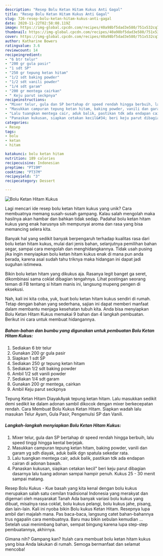 ```yaml
---
description: "Resep Bolu Ketan Hitam Kukus Anti Gagal"
title: "Resep Bolu Ketan Hitam Kukus Anti Gagal"
slug: 726-resep-bolu-ketan-hitam-kukus-anti-gagal
date: 2020-11-22T02:58:08.119Z
image: https://img-global.cpcdn.com/recipes/40a98bf5dad3e580/751x532cq70/bolu-ketan-hitam-kukus-foto-resep-utama.jpg
thumbnail: https://img-global.cpcdn.com/recipes/40a98bf5dad3e580/751x532cq70/bolu-ketan-hitam-kukus-foto-resep-utama.jpg
cover: https://img-global.cpcdn.com/recipes/40a98bf5dad3e580/751x532cq70/bolu-ketan-hitam-kukus-foto-resep-utama.jpg
author: Katharine Bowers
ratingvalue: 3.6
reviewcount: 14
recipeingredient:
- "6 btr telur"
- "200 gr gula pasir"
- "1 sdt SP"
- "250 gr tepung ketan hitam"
- "1/2 sdt baking powder"
- "1/2 sdt vanili powder"
- "1/4 sdt garam"
- "200 gr mentega cairkan"
- " Keju parut seckpnya"
recipeinstructions:
- "Mixer telur, gula dan SP bertahap dr speed rendah hingga berbuih, lalu speed tinggi hingga kental berjejak."
- "Masukkan campuran tepung ketan hitam, baking powder, vanili dan garam yg sdh diayak, aduk balik dgn spatula sekedar rata."
- "Lalu tuangkan mentega cair, aduk balik, pastikan tdk ada endapan cairan di adonan bawah."
- "Panaskan kukusan, siapkan cetakan kecil&#34; beri keju parut dibagian dasarnya lalu tuang adonan sampai hampir penuh. Kukus 25 - 30 menit sampai matang."
categories:
- Resep
tags:
- bolu
- ketan
- hitam

katakunci: bolu ketan hitam 
nutrition: 189 calories
recipecuisine: Indonesian
preptime: "PT19M"
cooktime: "PT37M"
recipeyield: "3"
recipecategory: Dessert

---
```



![Bolu Ketan Hitam Kukus](https://img-global.cpcdn.com/recipes/40a98bf5dad3e580/751x532cq70/bolu-ketan-hitam-kukus-foto-resep-utama.jpg)

Lagi mencari ide resep bolu ketan hitam kukus yang unik? Cara membuatnya memang susah-susah gampang. Kalau salah mengolah maka hasilnya akan hambar dan bahkan tidak sedap. Padahal bolu ketan hitam kukus yang enak harusnya sih mempunyai aroma dan rasa yang bisa memancing selera kita.

Banyak hal yang sedikit banyak berpengaruh terhadap kualitas rasa dari bolu ketan hitam kukus, mulai dari jenis bahan, selanjutnya pemilihan bahan segar, sampai cara mengolah dan menghidangkannya. Tidak usah pusing jika ingin menyiapkan bolu ketan hitam kukus enak di mana pun anda berada, karena asal sudah tahu triknya maka hidangan ini dapat jadi suguhan istimewa.

Bikin bolu ketan hitam yang dikukus aja. Rasanya legit banget ga seret, dikombinasi sama coklat dibagian tengahnya. Lihat postingan seorang teman di FB tentang si hitam manis ini, langsung mupeng pengen di eksekusi.


Nah, kali ini kita coba, yuk, buat bolu ketan hitam kukus sendiri di rumah. Tetap dengan bahan yang sederhana, sajian ini dapat memberi manfaat dalam membantu menjaga kesehatan tubuh kita. Anda bisa menyiapkan Bolu Ketan Hitam Kukus memakai 9 bahan dan 4 langkah pembuatan. Berikut ini cara untuk membuat hidangannya.

<!--inarticleads1-->

##### Bahan-bahan dan bumbu yang digunakan untuk pembuatan Bolu Ketan Hitam Kukus:

1. Sediakan 6 btr telur
1. Gunakan 200 gr gula pasir
1. Siapkan 1 sdt SP
1. Sediakan 250 gr tepung ketan hitam
1. Sediakan 1/2 sdt baking powder
1. Ambil 1/2 sdt vanili powder
1. Sediakan 1/4 sdt garam
1. Gunakan 200 gr mentega, cairkan
1. Ambil  Keju parut seckpnya


Tepung Ketan Hitam DiayakAyak tepung ketan hitam. Lalu masukkan sedikit demi sedikit ke dalam adonan sambil dikocok dengan mixer berkecepatan rendah. Cara Membuat Bolu Kukus Ketan Hitam. Siapkan wadah lalu masukan Telur Ayam, Gula Pasir, Pengemulsi SP dan Vanili. 

<!--inarticleads2-->

##### Langkah-langkah menyiapkan Bolu Ketan Hitam Kukus:

1. Mixer telur, gula dan SP bertahap dr speed rendah hingga berbuih, lalu speed tinggi hingga kental berjejak.
1. Masukkan campuran tepung ketan hitam, baking powder, vanili dan garam yg sdh diayak, aduk balik dgn spatula sekedar rata.
1. Lalu tuangkan mentega cair, aduk balik, pastikan tdk ada endapan cairan di adonan bawah.
1. Panaskan kukusan, siapkan cetakan kecil&#34; beri keju parut dibagian dasarnya lalu tuang adonan sampai hampir penuh. Kukus 25 - 30 menit sampai matang.


Resep Bolu Kukus - Kue basah yang kita kenal dengan bolu kukus merupakan salah satu cemilan tradisional Indonesia yang merakyat dan digemari oleh masyarakat Tanah Ada banyak variasi bolu kukus yang dibuat, misalnya rasa coklat, bolu kukus pelangi, bolu kukus jahe, pisang, dan lain-lain. Kali ini nyoba bikin Bolu kukus Ketan Hitam. Resepnya lupa ambil dari majalah mana. Pas baca-baca, langsung catet bahan-bahannya trus ngapalin cara membuatnya. Baru mau bikin sebulan kemudian … Setelah usai menimbang bahan, sempat bingung karena lupa step-step pembuatannya, akhirnya. 

Gimana nih? Gampang kan? Itulah cara membuat bolu ketan hitam kukus yang bisa Anda lakukan di rumah. Semoga bermanfaat dan selamat mencoba!
